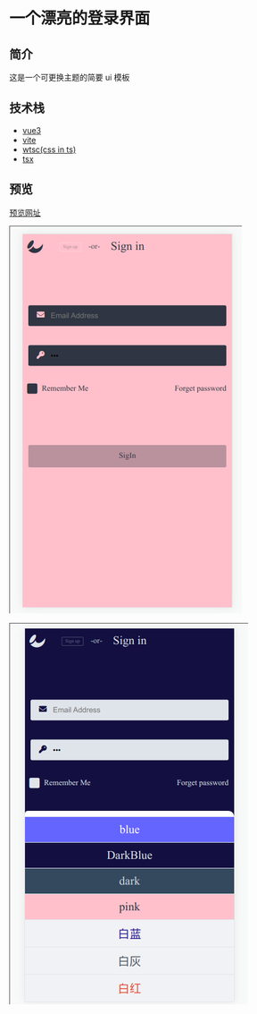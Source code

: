 # 一个漂亮的登录界面

## 简介

这是一个可更换主题的简要 ui 模板

## 技术栈

- [vue3](http://v3.cn.vuejs.org)
- [vite](http://vitejs.dev)
- [wtsc(css in ts)](https://wormery.github.io/wtsc/)
- [tsx](http://tslang.cn)

## 预览

[预览网址](https://mekefly.github.io/quick-mobile-login-page)

![](doc/img/2022-05-17_03:05_select.png)

![](doc/img/2022-05-17_03:05_select-1.png)
